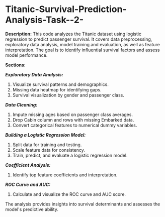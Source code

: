 # Titanic-Survival-Prediction-Analysis-Task--2-


__**Description:**__
This code analyzes the Titanic dataset using logistic regression to predict passenger survival. It covers data preprocessing, exploratory data analysis, model training and evaluation, as well as feature interpretation. The goal is to identify influential survival factors and assess model performance.


**Sections:**

_****Exploratory Data Analysis:****_

1. Visualize survival patterns and demographics.
2. Missing data heatmap for identifying gaps.
3. Survival visualization by gender and passenger class.


_**Data Cleaning:**_

1. Impute missing ages based on passenger class averages.
2. Drop Cabin column and rows with missing Embarked data.
3. Convert categorical features to numerical dummy variables.

_**Building a Logistic Regression Model:**_

1. Split data for training and testing.
2. Scale feature data for consistency.
3. Train, predict, and evaluate a logistic regression model.

_**Coefficient Analysis:**_

1. Identify top feature coefficients and interpretation.

_**ROC Curve and AUC:**_

1. Calculate and visualize the ROC curve and AUC score.

   
The analysis provides insights into survival determinants and assesses the model's predictive ability.
